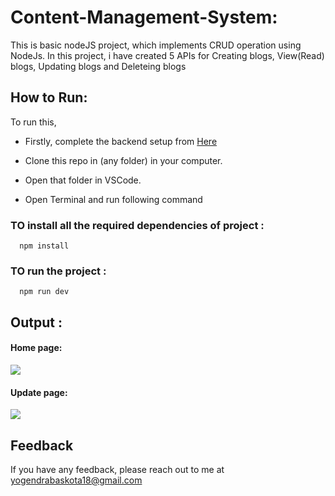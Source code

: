
# Content-Management-System:

This is basic nodeJS project, which implements CRUD operation using NodeJs. In this project, i have created 5 APIs for Creating blogs, View(Read) blogs, Updating blogs and Deleteing blogs


## How to Run:
To run this, 
- Firstly, complete the backend setup from [Here](https://github.com/yogendrabaskota/Content-Management-System-Backend.git)

- Clone this repo in (any folder) in your computer.
- Open that folder in VSCode. 

- Open Terminal and run following command 

### TO install all the required dependencies of project :
```https 
  npm install
``` 
 ### TO run the project :
```https 
  npm run dev
``` 


 ## Output :
 #### Home page: 
  <img src="./public/output1.png" />

#### Update page:
  <img src="./public/output2.png" />


## Feedback
  If you have any feedback, please reach out to me at yogendrabaskota18@gmail.com  


